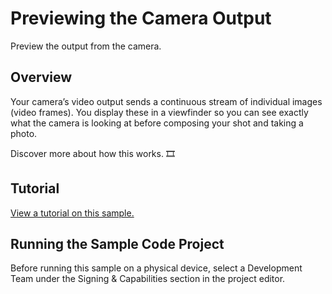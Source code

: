 # Previewing the Camera Output

Preview the output from the camera.

## Overview

Your camera’s video output sends a continuous stream of individual images (video frames). You display these in a viewfinder so you can see exactly what the camera is looking at before composing your shot and taking a photo.

Discover more about how this works. 🎞

## Tutorial

[View a tutorial on this sample.](doc://com.apple.documentation/tutorials/sample-apps/CapturingPhotos-CameraPreview)

## Running the Sample Code Project

Before running this sample on a physical device, select a Development Team under the Signing & Capabilities section in the project editor.